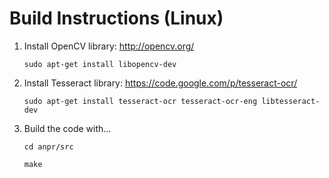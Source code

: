 Build Instructions (Linux)
===================================


1. Install OpenCV library: http://opencv.org/
	
	`sudo apt-get install libopencv-dev`

2. Install Tesseract library: https://code.google.com/p/tesseract-ocr/

   	`sudo apt-get install tesseract-ocr tesseract-ocr-eng libtesseract-dev`


3. Build the code with...

	`cd anpr/src`
	
	`make`


